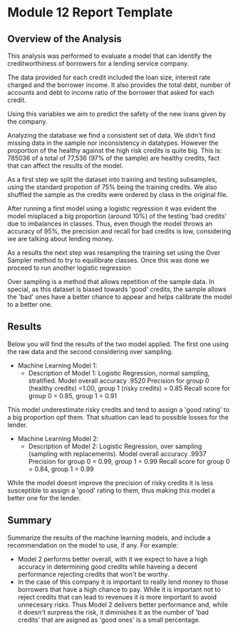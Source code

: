 # Module 12 Report Template

## Overview of the Analysis

This analysis was performed to evaluate a model that can identify the creditworthiness of borrowers for a lending service company.

The data provided for each credit included the loan size, interest rate charged and the borrower income. It also provides the total debt, number of accounts and debt to income ratio of the borrower that asked for each credit. 

Using this variables we aim to predict the safety of the new loans given by the company. 

Analyzing the database we find a consistent set of data. We didn't find missing data in the sample nor inconsistency in datatypes. However the proportion of the healthy against the high risk credits is quite big. This is: 785036 of a total of  77,536 (97% of the sample) are healthy credits, fact that can affect the results of the model.

As a first step we split the dataset into training and testing subsamples, using the standard propotion of 75% being the training credits. We also shuffled the sample as the credits were ordered by class in the original file.

After running a first model using a logistic regression  it was evident the model misplaced a big proportion (around 10%) of the testing 'bad credits' due to imbalances in classes. Thus, even though the model throws an accuracy of 95%, the precision and recall for bad credits is low, considering we are talking about lending money.

As a results the next step was resampling the training set using the Over Sampler method to try to equilibrate classes. Once this was done we proceed to run another logistic regression

Over sampling is a method that allows repetition of the sample data. In special, as this dataset is biased towards 'good' credits, the sample allows the 'bad' ones have a better chance to appear and helps calibrate the model to a better one. 

## Results
Below you will find the results of the two model applied. The first one using the raw data and the second considering over sampling.

* Machine Learning Model 1:
  * Description of Model 1: Logistic Regression, normal sampling, stratified.
  Model overall accuracy .9520
   Precision for group 0 (healthy credits) =1.00, group 1 (risky credits) = 0.85
   Recall score for group 0 = 0.85, group 1 = 0.91

This model underestimate risky credits and tend to assign a 'good rating' to a big proportion opf them. That situation can lead to possible losses for the lender. 

* Machine Learning Model 2:
  * Description of Model 2:  Logistic Regression, over sampling (sampling with replacements).
Model overall accuracy .9937
   Precision for group 0 = 0.99, group 1 = 0.99
   Recall score for group 0 = 0.84, group 1 = 0.99

While the model doesnt improve the precision of risky credits it is less susceptible to assign a 'good' rating to them, thus making this model a better one for the lender. 
## Summary

Summarize the results of the machine learning models, and include a recommendation on the model to use, if any. For example:
* Model 2 performs better overall, with it we expect to have a high accuracy in determining good credits while haveing a decent performance rejecting credits that won't be worthy.
* In the case of this company it is important to really lend money to those borrowers that have a high chance to pay. While it is important not to reject credits that can lead to revenues it is more important to avoid unnecesary risks. Thus Model 2 delivers better performance and, while it doesn't surpress the risk, it diminishes it as the number of 'bad credits' that are asigned as 'good ones' is a small percentage.   
